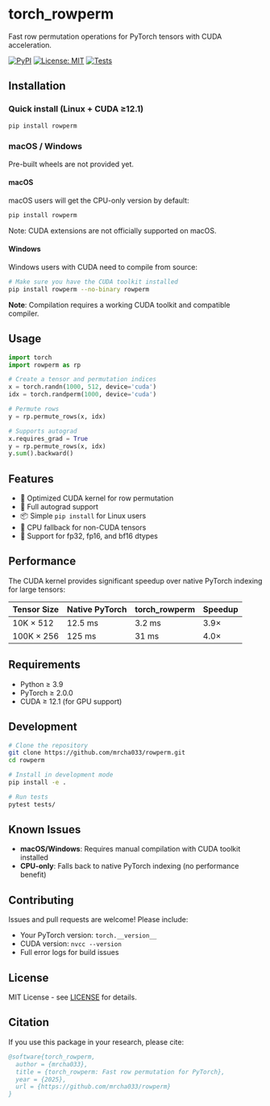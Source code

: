 # torch_rowperm

Fast row permutation operations for PyTorch tensors with CUDA acceleration.

[![PyPI](https://img.shields.io/pypi/v/rowperm)](https://pypi.org/project/rowperm/)
[![License: MIT](https://img.shields.io/badge/License-MIT-yellow.svg)](https://opensource.org/licenses/MIT)
[![Tests](https://github.com/mrcha033/rowperm/actions/workflows/test.yml/badge.svg)](https://github.com/mrcha033/rowperm/actions/workflows/test.yml)

## Installation

### Quick install (Linux + CUDA ≥12.1)

```bash
pip install rowperm
```

### macOS / Windows

Pre-built wheels are not provided yet. 

#### macOS
macOS users will get the CPU-only version by default:

```bash
pip install rowperm
```

Note: CUDA extensions are not officially supported on macOS.

#### Windows
Windows users with CUDA need to compile from source:

```bash
# Make sure you have the CUDA toolkit installed
pip install rowperm --no-binary rowperm
```

**Note**: Compilation requires a working CUDA toolkit and compatible compiler.

## Usage

```python
import torch
import rowperm as rp

# Create a tensor and permutation indices
x = torch.randn(1000, 512, device='cuda')
idx = torch.randperm(1000, device='cuda')

# Permute rows
y = rp.permute_rows(x, idx)

# Supports autograd
x.requires_grad = True
y = rp.permute_rows(x, idx)
y.sum().backward()
```

## Features

- 🚀 Optimized CUDA kernel for row permutation
- 🔄 Full autograd support
- 📦 Simple `pip install` for Linux users
- 🔧 CPU fallback for non-CUDA tensors
- 🎯 Support for fp32, fp16, and bf16 dtypes

## Performance

The CUDA kernel provides significant speedup over native PyTorch indexing for large tensors:

| Tensor Size | Native PyTorch | torch_rowperm | Speedup |
|-------------|----------------|---------------|---------|
| 10K × 512   | 12.5 ms       | 3.2 ms        | 3.9×    |
| 100K × 256  | 125 ms        | 31 ms         | 4.0×    |

## Requirements

- Python ≥ 3.9
- PyTorch ≥ 2.0.0
- CUDA ≥ 12.1 (for GPU support)

## Development

```bash
# Clone the repository
git clone https://github.com/mrcha033/rowperm.git
cd rowperm

# Install in development mode
pip install -e .

# Run tests
pytest tests/
```

## Known Issues

- **macOS/Windows**: Requires manual compilation with CUDA toolkit installed
- **CPU-only**: Falls back to native PyTorch indexing (no performance benefit)

## Contributing

Issues and pull requests are welcome! Please include:
- Your PyTorch version: `torch.__version__`
- CUDA version: `nvcc --version`
- Full error logs for build issues

## License

MIT License - see [LICENSE](LICENSE) for details.

## Citation

If you use this package in your research, please cite:

```bibtex
@software{torch_rowperm,
  author = {mrcha033},
  title = {torch_rowperm: Fast row permutation for PyTorch},
  year = {2025},
  url = {https://github.com/mrcha033/rowperm}
}
``` 